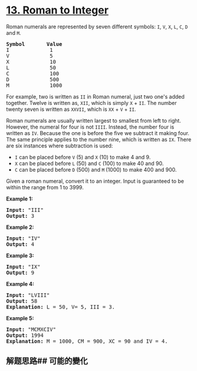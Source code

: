 # [13. Roman to Integer](https://leetcode-cn.com/problems/roman-to-integer/)
Roman numerals are represented by seven different symbols: <code>I</code>, <code>V</code>, <code>X</code>, <code>L</code>, <code>C</code>, <code>D</code> and <code>M</code>.


<pre><strong>Symbol</strong>       <strong>Value</strong>
I             1
V             5
X             10
L             50
C             100
D             500
M             1000</pre>

For example, two is written as <code>II</code> in Roman numeral, just two one&#39;s added together. Twelve is written as, <code>XII</code>, which is simply <code>X</code> + <code>II</code>. The number twenty seven is written as <code>XXVII</code>, which is <code>XX</code> + <code>V</code> + <code>II</code>.

Roman numerals are usually written largest to smallest from left to right. However, the numeral for four is not <code>IIII</code>. Instead, the number four is written as <code>IV</code>. Because the one is before the five we subtract it making four. The same principle applies to the number nine, which is written as <code>IX</code>. There are six instances where subtraction is used:


- <code>I</code> can be placed before <code>V</code> (5) and <code>X</code> (10) to make 4 and 9. 
- <code>X</code> can be placed before <code>L</code> (50) and <code>C</code> (100) to make 40 and 90. 
- <code>C</code> can be placed before <code>D</code> (500) and <code>M</code> (1000) to make 400 and 900.

Given a roman numeral, convert it to an integer. Input is guaranteed to be within the range from 1 to 3999.

**Example 1:**


<pre><strong>Input:</strong> &#34;III&#34;
<strong>Output:</strong> 3</pre>

**Example 2:**


<pre><strong>Input:</strong> &#34;IV&#34;
<strong>Output:</strong> 4</pre>

**Example 3:**


<pre><strong>Input:</strong> &#34;IX&#34;
<strong>Output:</strong> 9</pre>

**Example 4:**


<pre><strong>Input:</strong> &#34;LVIII&#34;
<strong>Output:</strong> 58
<strong>Explanation:</strong> L = 50, V= 5, III = 3.
</pre>

**Example 5:**


<pre><strong>Input:</strong> &#34;MCMXCIV&#34;
<strong>Output:</strong> 1994
<strong>Explanation:</strong> M = 1000, CM = 900, XC = 90 and IV = 4.</pre>

## 解题思路## 可能的變化